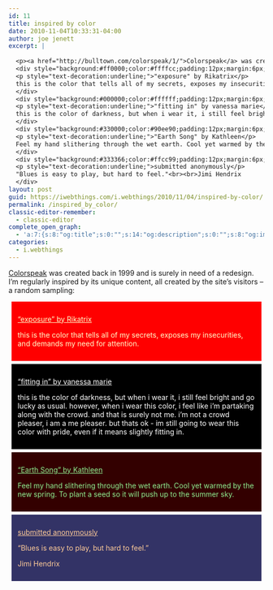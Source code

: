```yaml
---
id: 11
title: inspired by color
date: 2010-11-04T10:33:31-04:00
author: joe jenett
excerpt: |
  
  <p><a href="http://bulltown.com/colorspeak/1/">Colorspeak</a> was created back in 1999 and is surely in need of a redesign. I'm regularly inspired by its unique content, all created by the site's visitors &ndash; a random sampling:</p>
  <div style="background:#ff0000;color:#ffffcc;padding:12px;margin:6px;">
  <p style="text-decoration:underline;">"exposure" by Rikatrix</p>
  this is the color that tells all of my secrets, exposes my insecurities, and demands my need for attention.
  </div>
  <div style="background:#000000;color:#ffffff;padding:12px;margin:6px;">
  <p style="text-decoration:underline;">"fitting in" by vanessa marie</p>
  this is the color of darkness, but when i wear it, i still feel bright and go lucky as usual. however, when i wear this color, i feel like i'm partaking along with the crowd. and that is surely not me. i'm not a crowd pleaser, i am a me pleaser. but thats ok - im still going to wear this color with pride, even if it means slightly fitting in.
  </div>
  <div style="background:#330000;color:#90ee90;padding:12px;margin:6px;">
  <p style="text-decoration:underline;">"Earth Song" by Kathleen</p>
  Feel my hand slithering through the wet earth. Cool yet warmed by the new spring. To plant a seed so it will push up to the summer sky.
  </div>
  <div style="background:#333366;color:#ffcc99;padding:12px;margin:6px;">
  <p style="text-decoration:underline;">submitted anonymously</p>
  "Blues is easy to play, but hard to feel."<br><br>Jimi Hendrix
  </div>
layout: post
guid: https://iwebthings.com/i.webthings/2010/11/04/inspired-by-color/
permalink: /inspired_by_color/
classic-editor-remember:
  - classic-editor
complete_open_graph:
  - 'a:7:{s:8:"og:title";s:0:"";s:14:"og:description";s:0:"";s:8:"og:image";s:0:"";s:7:"og:type";s:0:"";s:12:"twitter:card";s:7:"summary";s:19:"twitter:description";s:0:"";s:15:"twitter:creator";s:0:"";}'
categories:
  - i.webthings
---
```

[Colorspeak](http://bulltown.com/colorspeak/1/) was created back in 1999 and is surely in need of a redesign. I&#8217;m regularly inspired by its unique content, all created by the site&#8217;s visitors – a random sampling:

<div style="background: #ff0000; color: #ffffcc; padding: 12px; margin: 6px;">
  <p style="text-decoration: underline;">
    &#8220;exposure&#8221; by Rikatrix
  </p>
  
  <p>
    this is the color that tells all of my secrets, exposes my insecurities, and demands my need for attention.
  </p>
</div>

<div style="background: #000000; color: #ffffff; padding: 12px; margin: 6px;">
  <p style="text-decoration: underline;">
    &#8220;fitting in&#8221; by vanessa marie
  </p>
  
  <p>
    this is the color of darkness, but when i wear it, i still feel bright and go lucky as usual. however, when i wear this color, i feel like i&#8217;m partaking along with the crowd. and that is surely not me. i&#8217;m not a crowd pleaser, i am a me pleaser. but thats ok - im still going to wear this color with pride, even if it means slightly fitting in.
  </p>
</div>

<div style="background: #330000; color: #90ee90; padding: 12px; margin: 6px;">
  <p style="text-decoration: underline;">
    &#8220;Earth Song&#8221; by Kathleen
  </p>
  
  <p>
    Feel my hand slithering through the wet earth. Cool yet warmed by the new spring. To plant a seed so it will push up to the summer sky.
  </p>
</div>

<div style="background: #333366; color: #ffcc99; padding: 12px; margin: 6px;">
  <p style="text-decoration: underline;">
    submitted anonymously
  </p>
  
  <p>
    &#8220;Blues is easy to play, but hard to feel.&#8221;
  </p>
  
  <p>
    Jimi Hendrix
  </p>
</div>